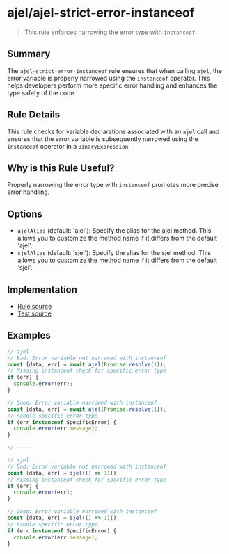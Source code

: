 # ajel/ajel-strict-error-instanceof

> This rule enforces narrowing the error type with `instanceof`.

## Summary

The `ajel-strict-error-instanceof` rule ensures that when calling `ajel`, the error variable is properly narrowed using the `instanceof` operator. This helps developers perform more specific error handling and enhances the type safety of the code.

## Rule Details

This rule checks for variable declarations associated with an `ajel` call and ensures that the error variable is subsequently narrowed using the `instanceof` operator in a `BinaryExpression`.

## Why is this Rule Useful?

Properly narrowing the error type with `instanceof` promotes more precise error handling.

## Options

- `ajelAlias` (default: 'ajel'): Specify the alias for the ajel method. This allows you to customize the method name if it differs from the default 'ajel'.
- `sjelAlias` (default: 'sjel'): Specify the alias for the sjel method. This allows you to customize the method name if it differs from the default 'sjel'.

## Implementation

- [Rule source](https://github.com/Handfish/ajel/blob/main/packages/eslint-plugin-ajel/src/rules/ajel-strict-error-instanceof.ts)
- [Test source](https://github.com/Handfish/ajel/blob/main/packages/eslint-plugin-ajel/tests/rules/ajel-strict-error-instanceof.ts)

## Examples

```javascript
// ajel
// Bad: Error variable not narrowed with instanceof
const [data, err] = await ajel(Promise.resolve(1));
// Missing instanceof check for specific error type
if (err) {
  console.error(err);
}

// Good: Error variable narrowed with instanceof
const [data, err] = await ajel(Promise.resolve(1));
// Handle specific error type
if (err instanceof SpecificError) {
  console.error(err.message);
}

// -----

// sjel
// Bad: Error variable not narrowed with instanceof
const [data, err] = sjel(() => 1)();
// Missing instanceof check for specific error type
if (err) {
  console.error(err);
}

// Good: Error variable narrowed with instanceof
const [data, err] = sjel(() => 1)();
// Handle specific error type
if (err instanceof SpecificError) {
  console.error(err.message);
}
```
